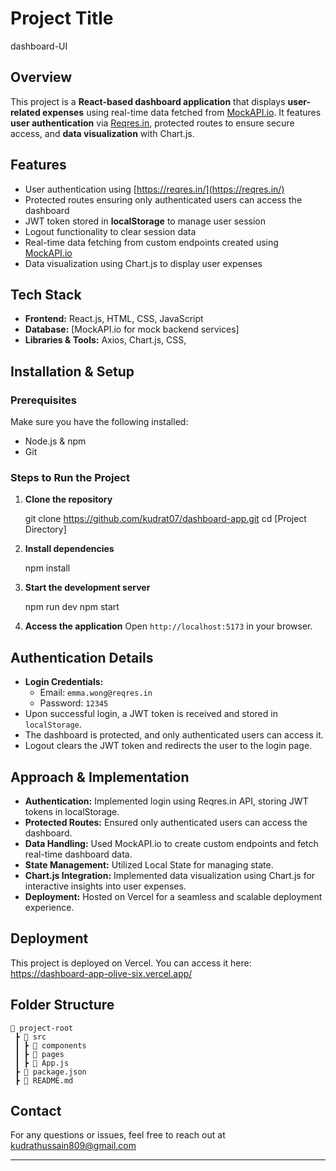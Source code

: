 # Project Title
dashboard-UI

## Overview
This project is a **React-based dashboard application** that displays **user-related expenses** using real-time data fetched from [MockAPI.io](https://mockapi.io/). It features **user authentication** via [Reqres.in](https://reqres.in/), protected routes to ensure secure access, and **data visualization** with Chart.js.

## Features
- User authentication using [https://reqres.in/](https://reqres.in/)
- Protected routes ensuring only authenticated users can access the dashboard
- JWT token stored in **localStorage** to manage user session
- Logout functionality to clear session data
- Real-time data fetching from custom endpoints created using [MockAPI.io](https://mockapi.io/)
- Data visualization using Chart.js to display user expenses

## Tech Stack
- **Frontend:** React.js, HTML, CSS, JavaScript
- **Database:** [MockAPI.io for mock backend services]
- **Libraries & Tools:** Axios,  Chart.js, CSS,

## Installation & Setup
### Prerequisites
Make sure you have the following installed:
- Node.js & npm 
- Git

### Steps to Run the Project
1. **Clone the repository**
   
   git clone https://github.com/kudrat07/dashboard-app.git
   cd [Project Directory]
   
2. **Install dependencies**

   npm install

3. **Start the development server**

   npm run dev
   npm start

4. **Access the application**
   Open `http://localhost:5173` in your browser.

## Authentication Details
- **Login Credentials:**
  - Email: `emma.wong@reqres.in`
  - Password: `12345`
- Upon successful login, a JWT token is received and stored in `localStorage`.
- The dashboard is protected, and only authenticated users can access it.
- Logout clears the JWT token and redirects the user to the login page.

## Approach & Implementation
- **Authentication:** Implemented login using Reqres.in API, storing JWT tokens in localStorage.
- **Protected Routes:** Ensured only authenticated users can access the dashboard.
- **Data Handling:** Used MockAPI.io to create custom endpoints and fetch real-time dashboard data.
- **State Management:** Utilized Local State for managing state.
- **Chart.js Integration:** Implemented data visualization using Chart.js for interactive insights into user expenses.
- **Deployment:** Hosted on Vercel for a seamless and scalable deployment experience.

## Deployment
This project is deployed on Vercel. You can access it here: https://dashboard-app-olive-six.vercel.app/

## Folder Structure
```
📂 project-root
 ┣ 📂 src
 ┃ ┣ 📂 components
 ┃ ┣ 📂 pages
 ┃ ┣ 📜 App.js
 ┣ 📜 package.json
 ┣ 📜 README.md
```

## Contact
For any questions or issues, feel free to reach out at kudrathussain809@gmail.com

---
